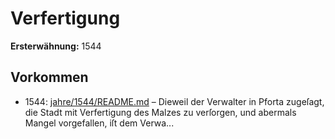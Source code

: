 # Verfertigung

**Ersterwähnung:** 1544

## Vorkommen
- 1544: [jahre/1544/README.md](../jahre/1544/README.md) – Dieweil der Verwalter in Pforta zugeſagt, die Stadt
mit Verfertigung des Malzes zu verſorgen, und abermals
Mangel vorgefallen, iſt dem Verwa...
